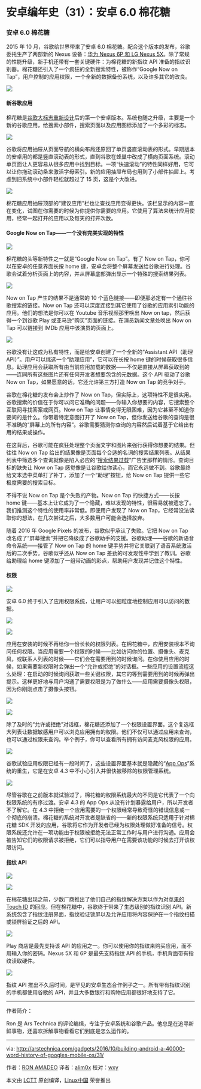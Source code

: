 安卓编年史（31）：安卓 6.0 棉花糖
==============

### 安卓 6.0 棉花糖

2015 年 10 月，谷歌给世界带来了安卓 6.0 棉花糖。配合这个版本的发布，谷歌委托生产了两部新的 Nexus 设备：[华为 Nexus 6P 和 LG Nexus 5X][39]。除了常规的性能升级，新手机还带有一套关键硬件：为棉花糖的新指纹 API 准备的指纹识别器。棉花糖还引入了一个疯狂的全新搜索特性，被称作“Google Now on Tap”，用户控制的应用权限，一个全新的数据备份系统，以及许多其它的改良。

![](https://cdn.arstechnica.net/wp-content/uploads/2016/10/32-1-1440x1466.jpg)

#### 新谷歌应用

棉花糖是[谷歌大标志重新设计][40]后的第一个安卓版本。系统也随之升级，主要是一个新的谷歌应用，给搜索小部件，搜索页面以及应用图标添加了一个多彩的标志。

![](https://cdn.arstechnica.net/wp-content/uploads/2015/10/app-drawer.jpg)

谷歌将应用抽屉从页面导航的横向布局还原回了单页竖直滚动表的形式。早期版本的安卓用的都是竖直滚动表的形式，直到谷歌在蜂巢中改成了横向页面系统。滚动单页面让人更容易从很多应用中找到目标。一项“快速滚动”的特性同样好用，它可以让你拖动滚动条来激活字母索引。新的应用抽屉布局也用到了小部件抽屉上。考虑到旧系统中小部件轻松就超过了 15 页，这是个大改进。

![](https://cdn.arstechnica.net/wp-content/uploads/2015/10/2015-10-01-19.01.201.png)

棉花糖应用抽屉顶部的“建议应用”栏也让查找应用变得更快。该栏显示的内容一直在变化，试图在你需要的时候为你提供你需要的应用。它使用了算法来统计应用使用，经常一起打开的应用以及每天的打开次数。

#### Google Now on Tap——一个没有完美实现的特性

![](https://cdn.arstechnica.net/wp-content/uploads/2015/10/ontap.jpg)

棉花糖的头等新特性之一就是“Google Now on Tap”。有了 Now on Tap，你可以在安卓的任意界面长按 home 键，安卓会将整个屏幕发送给谷歌进行处理。谷歌会试着分析页面上的内容，并从屏幕底部弹出显示一个特殊的搜索结果列表。

![](https://cdn.arstechnica.net/wp-content/uploads/2015/10/onta3p.jpg)

Now on Tap 产生的结果不是通常的 10 个蓝色链接——即便那必定有一个通往谷歌搜索的链接。Now on Tap 还可以深度连接到其它使用了谷歌的应用索引功能的应用。他们的想法是你可以在 Youtube 音乐视频那里唤出 Now on tap，然后获得一个到谷歌 Play 或亚马逊“购买”页面的链接。在演员新闻文章处唤出 Now on Tap 可以链接到 IMDb 应用中该演员的页面上。

![](https://cdn.arstechnica.net/wp-content/uploads/2016/10/assist-api-980x576.jpg)

谷歌没有让这成为私有特性，而是给安卓创建了一个全新的“Assistant API（助理 API）”。用户可以挑选一个“助理应用”，它可以在长按 home 键的时候获取很多信息。助理应用会获取所有由当前应用加载的数据——不仅是直接从屏幕获取到的——连同所有这些图片还有任何开发者想要包含的元数据。这个 API 驱动了谷歌 Now on Tap，如果愿意的话，它还允许第三方打造 Now on Tap 的竞争对手。

谷歌在棉花糖的发布会上炒作了 Now on Tap，但实际上，这项特性不是很实用。谷歌搜索的价值在于你可以问它准确的问题——你输入你想要的内容，它搜索整个互联网寻找答案或网页。Now on Tap 让事情变得无限困难，因为它甚至不知道你要问的是什么。你带着特定意图打开了 Now on Tap，但你发送给谷歌的查询是很不准确的“屏幕上的所有内容”。谷歌需要猜测你查询的内容然后试着基于它给出有用的结果或操作。

在这背后，谷歌可能在疯狂处理整个页面文字和图片来强行获得你想要的结果。但往往 Now on Tap 给出的结果像是页面每个合适的名词的搜索结果列表。从结果列表中筛选多个查询就像是陷入必应的“[搜索结果过载][41]”广告里那样的情形。查询目标的缺失让 Now on Tap 感觉像是让谷歌给你读心，而它永远做不到。谷歌最终给文本选中菜单打了补丁，添加了一个“助理”按钮，给 Now on Tap 提供一些它极度需要的搜索目标。

不得不说 Now on Tap 是个失败的产物。Now on Tap 的快捷方式——长按 home 键——基本上让它成为了一个隐藏，难以发现的特性，很容易就被遗忘了。我们推测这个特性的使用率非常低。即便用户发现了 Now on Tap，它经常没法读取你的想法，在几次尝试之后，大多数用户可能会选择放弃。

随着 2016 年 Google Pixels 的发布，谷歌似乎承认了失败。它把 Now on Tap 改名成了“屏幕搜索”并把它降级成了谷歌助手的支援。谷歌助理——谷歌的新语音命令系统——接管了 Now on Tap 的 home 键手势并将它关联到了语音系统激活后的二次手势。谷歌似乎还从 Now on Tap 差劲的可发现性中学到了教训。谷歌给助理给 home 键添加了一组带动画的彩点，帮助用户发现并记住这个特性。

#### 权限

![](https://cdn.arstechnica.net/wp-content/uploads/2016/10/33-1-1440x1454.jpg)

安卓 6.0 终于引入了应用权限系统，让用户可以细粒度地控制应用可以访问的数据。

![](https://cdn.arstechnica.net/wp-content/uploads/2015/09/perm.jpg)

![](https://cdn.arstechnica.net/wp-content/uploads/2015/09/denied-1.jpg)

应用在安装的时候不再给你一份长长的权限列表。在棉花糖中，应用安装根本不询问任何权限。当应用需要一个权限的时候——比如访问你的位置、摄像头、麦克风，或联系人列表的时候——它们会在需要用到的时候询问。在你使用应用的时候，如果需要新权限时会弹出一个“允许或拒绝”的对话框。一些应用的设置流程这么处理：在启动的时候询问获取一些关键权限，其它的等到需要用到的时候再弹出提示。这样更好地与用户沟通了需要权限是为了做什么——应用需要摄像头权限，因为你刚刚点击了摄像头按钮。

![](https://cdn.arstechnica.net/wp-content/uploads/2015/09/apps.jpg)

![](https://cdn.arstechnica.net/wp-content/uploads/2015/09/system-permisions.jpg)

除了及时的“允许或拒绝”对话框，棉花糖还添加了一个权限设置界面。这个复选框大列表让数据敏感用户可以浏览应用拥有的权限。他们不仅可以通过应用来查询，也可以通过权限来查询。举个例子，你可以查看所有拥有访问麦克风权限的应用。

![](https://cdn.arstechnica.net/wp-content/uploads/2015/09/warning.jpg)

谷歌试验应用权限已经有一段时间了，这些设置界面基本就是隐藏的“[App Ops][42]”系统的重生，它是在安卓 4.3 中不小心引入并很快被移除的权限管理系统。

![](https://cdn.arstechnica.net/wp-content/uploads/2015/09/Google_IO_2015_-_Android_M_Permissions_-_YouTube_-_Google_Chrome_2015-09-04_12-31-49.jpg)

尽管谷歌在之前版本就试验过了，棉花糖的权限系统最大的不同是它代表了一个向权限系统的有序过渡。安卓 4.3 的 App Ops 从没有计划暴露给用户，所以开发者不了解它。在 4.3 中拒绝一个应用需要的一个权限经常导致奇怪的错误信息或一个彻底的崩溃。棉花糖的系统对开发者是缺省的——新的权限系统只适用于针对棉花糖 SDK 开发的应用，谷歌将它作为开发者已经为权限处理做好准备的信号。权限系统还允许在一项功能由于权限被拒绝无法正常工作时与用户进行沟通。应用会被告知它们的权限请求被拒绝，它们可以指导用户在需要该功能的时候去打开该权限访问。

#### 指纹 API

![](https://cdn.arstechnica.net/wp-content/uploads/2015/10/finger1.jpg)

![](https://cdn.arstechnica.net/wp-content/uploads/2015/10/fingerlock.jpg)

在棉花糖出现之前，少数厂商推出了他们自己的指纹解决方案以作为对[苹果的 Touch ID][43] 的回应。但在棉花糖中，谷歌终于带来了生态级别的指纹识别 API。新系统包含了指纹注册界面，指纹验证锁屏以及允许应用将内容保护在一个指纹扫描或锁屏验证之后的 API。

![](https://cdn.arstechnica.net/wp-content/uploads/2015/10/fingerprintplaystore.jpg)

Play 商店是最先支持该 API 的应用之一。你可以使用你的指纹来购买应用，而不用输入你的密码。Nexus 5X 和 6P 是最先支持指纹 API 的手机，手机背面带有指纹读取硬件。

![](https://cdn.arstechnica.net/wp-content/uploads/2015/09/2015-09-04_16-38-31.png)

指纹 API 推出不久后时间，是罕见的安卓生态合作例子之一。所有带有指纹识别的手机都使用谷歌的 API，并且大多数银行和购物应用都很好地支持了它。

--------------------------------------------------------------------------------

作者简介：

Ron 是 Ars Technica 的评论编缉，专注于安卓系统和谷歌产品。他总是在追寻新鲜事物，还喜欢拆解事物看看它们到底是怎么运作的。

--------------------------------------------------------------------------------

via: http://arstechnica.com/gadgets/2016/10/building-android-a-40000-word-history-of-googles-mobile-os/31/

作者：[RON AMADEO][a]
译者：[alim0x](https://github.com/alim0x)
校对：[wxy](https://github.com/wxy)

本文由 [LCTT](https://github.com/LCTT/TranslateProject) 原创编译，[Linux中国](https://linux.cn/) 荣誉推出

[a]:http://arstechnica.com/author/ronamadeo
[1]:https://www.youtube.com/watch?v=f17qe9vZ8RM
[2]:https://www.youtube.com/watch?v=VOn7VrTRlA4&list=PLOU2XLYxmsIJDPXCTt5TLDu67271PruEk&index=11
[3]:http://arstechnica.com/gadgets/2016/10/building-android-a-40000-word-history-of-googles-mobile-os/31/#
[4]:http://arstechnica.com/gadgets/2016/10/building-android-a-40000-word-history-of-googles-mobile-os/31/#
[5]:http://arstechnica.com/gadgets/2016/10/building-android-a-40000-word-history-of-googles-mobile-os/31/#
[6]:http://arstechnica.com/gadgets/2016/10/building-android-a-40000-word-history-of-googles-mobile-os/31/#
[7]:http://arstechnica.com/gadgets/2016/10/building-android-a-40000-word-history-of-googles-mobile-os/31/#
[8]:http://arstechnica.com/gadgets/2016/10/building-android-a-40000-word-history-of-googles-mobile-os/31/#
[9]:http://arstechnica.com/gadgets/2016/10/building-android-a-40000-word-history-of-googles-mobile-os/31/#
[10]:http://arstechnica.com/gadgets/2016/10/building-android-a-40000-word-history-of-googles-mobile-os/31/#
[11]:http://arstechnica.com/gadgets/2016/10/building-android-a-40000-word-history-of-googles-mobile-os/31/#
[12]:http://arstechnica.com/gadgets/2016/10/building-android-a-40000-word-history-of-googles-mobile-os/31/#
[13]:http://arstechnica.com/gadgets/2016/10/building-android-a-40000-word-history-of-googles-mobile-os/31/#
[14]:http://arstechnica.com/gadgets/2016/10/building-android-a-40000-word-history-of-googles-mobile-os/31/#
[15]:http://arstechnica.com/gadgets/2016/10/building-android-a-40000-word-history-of-googles-mobile-os/31/#
[16]:http://arstechnica.com/gadgets/2016/10/building-android-a-40000-word-history-of-googles-mobile-os/31/#
[17]:http://arstechnica.com/gadgets/2016/10/building-android-a-40000-word-history-of-googles-mobile-os/31/#
[18]:http://arstechnica.com/gadgets/2016/10/building-android-a-40000-word-history-of-googles-mobile-os/31/#
[19]:http://arstechnica.com/gadgets/2016/10/building-android-a-40000-word-history-of-googles-mobile-os/31/#
[20]:http://arstechnica.com/gadgets/2016/10/building-android-a-40000-word-history-of-googles-mobile-os/31/#
[21]:http://arstechnica.com/gadgets/2016/10/building-android-a-40000-word-history-of-googles-mobile-os/31/#
[22]:http://arstechnica.com/gadgets/2016/10/building-android-a-40000-word-history-of-googles-mobile-os/31/#
[23]:http://arstechnica.com/gadgets/2016/10/building-android-a-40000-word-history-of-googles-mobile-os/31/#
[24]:http://arstechnica.com/gadgets/2016/10/building-android-a-40000-word-history-of-googles-mobile-os/31/#
[25]:http://arstechnica.com/gadgets/2016/10/building-android-a-40000-word-history-of-googles-mobile-os/31/#
[26]:http://arstechnica.com/gadgets/2016/10/building-android-a-40000-word-history-of-googles-mobile-os/31/#
[27]:http://arstechnica.com/gadgets/2016/10/building-android-a-40000-word-history-of-googles-mobile-os/31/#
[28]:http://arstechnica.com/gadgets/2016/10/building-android-a-40000-word-history-of-googles-mobile-os/31/#
[29]:http://arstechnica.com/gadgets/2016/10/building-android-a-40000-word-history-of-googles-mobile-os/31/#
[30]:http://arstechnica.com/gadgets/2016/10/building-android-a-40000-word-history-of-googles-mobile-os/31/#
[31]:http://arstechnica.com/gadgets/2016/10/building-android-a-40000-word-history-of-googles-mobile-os/31/#
[32]:http://arstechnica.com/gadgets/2016/10/building-android-a-40000-word-history-of-googles-mobile-os/31/#
[33]:http://arstechnica.com/gadgets/2016/10/building-android-a-40000-word-history-of-googles-mobile-os/31/#
[34]:http://arstechnica.com/gadgets/2016/10/building-android-a-40000-word-history-of-googles-mobile-os/31/#
[35]:http://arstechnica.com/gadgets/2016/10/building-android-a-40000-word-history-of-googles-mobile-os/31/#
[36]:http://arstechnica.com/gadgets/2016/10/building-android-a-40000-word-history-of-googles-mobile-os/31/#
[37]:http://arstechnica.com/gadgets/2016/10/building-android-a-40000-word-history-of-googles-mobile-os/31/#
[38]:http://arstechnica.com/gadgets/2016/10/building-android-a-40000-word-history-of-googles-mobile-os/31/#
[39]:http://arstechnica.com/gadgets/2015/10/nexus-5x-and-nexus-6p-review-the-true-flagships-of-the-android-ecosystem/
[40]:http://arstechnica.com/gadgets/2015/09/google-gets-a-new-logo/
[41]:https://www.youtube.com/watch?v=9yfMVbaehOE
[42]:http://www.androidpolice.com/2013/07/25/app-ops-android-4-3s-hidden-app-permission-manager-control-permissions-for-individual-apps/
[43]:http://arstechnica.com/apple/2014/09/ios-8-thoroughly-reviewed/10/#h3

